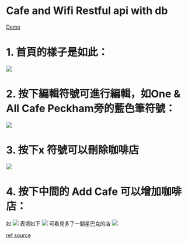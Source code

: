 # Cafe and Wifi Restful api with db

<a href="https://cafesdb-95485.herokuapp.com" target="_blank">Demo</a>

# 1. 首頁的樣子是如此：
![](https://i.imgur.com/KU7Wa8V.png)

# 2. 按下編輯符號可進行編輯，如One & All Cafe Peckham旁的藍色筆符號：
![](https://i.imgur.com/FZrxiM8.png)

# 3. 按下x 符號可以刪除咖啡店
![](https://i.imgur.com/RVzjEB5.png)

# 4. 按下中間的 Add Cafe 可以增加咖啡店：
如
![](https://i.imgur.com/dbyy1Zq.png)
表填如下
![](https://i.imgur.com/yTu1D6N.png)
可看見多了一間星巴克的店
![](https://i.imgur.com/WcpZuLY.png)

<a target="_blank" href="https://www.udemy.com/course/100-days-of-code/learn/practice/1251154#overview">ref source</a>